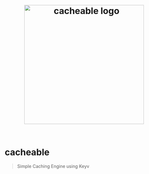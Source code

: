 <h1 align="center"><br><img width="380" src="https://cacheable.org/assets/images/cacheable_symbol.svg" alt="cacheable logo"><br><br></h1>

# cacheable

> Simple Caching Engine using Keyv